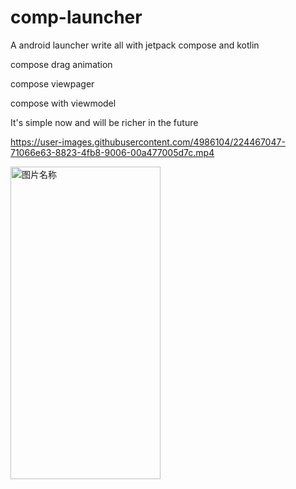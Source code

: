 # comp-launcher
A android launcher write all with jetpack compose and kotlin

compose drag animation

compose viewpager

compose with viewmodel


It's simple now  and will be richer in the future





https://user-images.githubusercontent.com/4986104/224467047-71066e63-8823-4fb8-9006-00a477005d7c.mp4



<img src="https://github.com/dikeboy/compose-launcher/blob/main/review/splash1.png" width = "240" height = "500" alt="图片名称" align=center /> 
 

